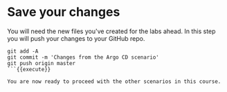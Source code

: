 # Save your changes

You will need the new files you've created for the labs ahead. In this step you will push your changes to your GitHub repo.

```
git add -A
git commit -m 'Changes from the Argo CD scenario'
git push origin master
```{{execute}}

You are now ready to proceed with the other scenarios in this course.
